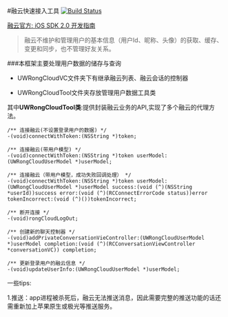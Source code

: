 #融云快速接入工具
[![Build Status](https://travis-ci.org/SheldonLi/UWRongCloudTool.svg?branch=master)](https://travis-ci.org/SheldonLi/UWRongCloudTool)


[融云官方: iOS SDK 2.0 开发指南](http://www.rongcloud.cn/docs/ios.html)

>融云不维护和管理用户的基本信息（用户Id、昵称、头像）的获取、缓存、变更和同步，也不管理好友关系。


###本框架主要处理用户数据的储存与查询 

- UWRongCloudVC文件夹下有继承融云列表、融云会话的控制器 

- UWRongCloudTool文件夹存放管理用户数据工具类 

其中**UWRongCloudTool类**:提供封装融云业务的API,实现了多个融云的代理方法。


```
/** 连接融云(不设置登录用户的数据) */
-(void)connectWithToken:(NSString *)token;

/** 连接融云(带用户模型) */
-(void)connectWithToken:(NSString *)token userModel:(UWRongCloudUserModel *)userModel;

/** 连接融云（带用户模型，成功失败回调处理） */
-(void)connectWithToken:(NSString *)token userModel:(UWRongCloudUserModel *)userModel success:(void (^)(NSString *userId))success error:(void (^)(RCConnectErrorCode status))error tokenIncorrect:(void (^)())tokenIncorrect;

/** 断开连接 */
-(void)rongCloudLogOut;

/** 创建新的聊天控制器 */
-(void)addPrivateConversationVieController:(UWRongCloudUserModel *)userModel completion:(void (^)(RCConversationViewController *conversationVC)) completion;

/** 更新登录用户的融云信息 */
-(void)updateUserInfo:(UWRongCloudUserModel *)userModel; 
```



一些tips:	

1.推送：app进程被杀死后，融云无法推送消息，因此需要完整的推送功能的话还需重新加上苹果原生或极光等推送服务。
